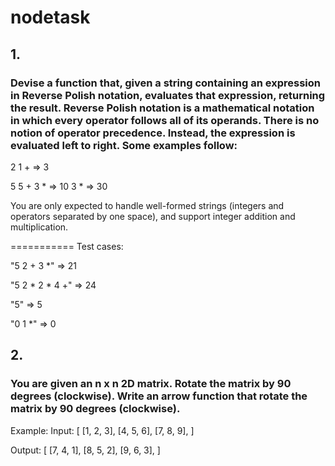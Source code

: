 # nodetask

## 1. 

### Devise a function that, given a string containing an expression in Reverse Polish notation, evaluates that expression, returning the result. Reverse Polish notation is a mathematical notation in which every operator follows all of its operands. There is no notion of operator precedence. Instead, the expression is evaluated left to right. Some examples follow:

2 1 + => 3

5 5 + 3 * => 10 3 * => 30

You are only expected to handle well-formed strings (integers and operators separated by one space), and support integer addition and multiplication.

===========
Test cases:

"5 2 + 3 *" => 21

"5 2 * 2 * 4 +" => 24

"5" => 5

"0 1 *" => 0


## 2. 

### You are given an n x n 2D matrix. Rotate the matrix by 90 degrees (clockwise). Write an arrow function that rotate the matrix by 90 degrees (clockwise).
Example:
Input:
[
  [1, 2, 3],
  [4, 5, 6],
  [7, 8, 9],
]


Output:
[
  [7, 4, 1],
  [8, 5, 2],
  [9, 6, 3],
] 

